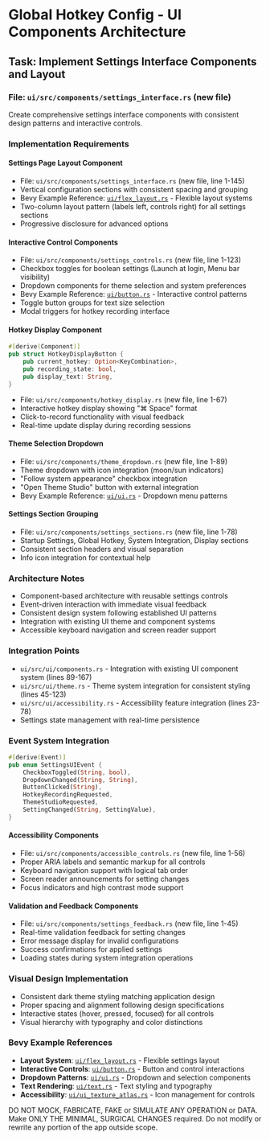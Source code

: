 # Global Hotkey Config - UI Components Architecture

## Task: Implement Settings Interface Components and Layout

### File: `ui/src/components/settings_interface.rs` (new file)

Create comprehensive settings interface components with consistent design patterns and interactive controls.

### Implementation Requirements

#### Settings Page Layout Component
- File: `ui/src/components/settings_interface.rs` (new file, line 1-145)
- Vertical configuration sections with consistent spacing and grouping
- Bevy Example Reference: [`ui/flex_layout.rs`](../../../docs/bevy/examples/ui/flex_layout.rs) - Flexible layout systems
- Two-column layout pattern (labels left, controls right) for all settings sections
- Progressive disclosure for advanced options

#### Interactive Control Components
- File: `ui/src/components/settings_controls.rs` (new file, line 1-123)
- Checkbox toggles for boolean settings (Launch at login, Menu bar visibility)
- Dropdown components for theme selection and system preferences  
- Bevy Example Reference: [`ui/button.rs`](../../../docs/bevy/examples/ui/button.rs) - Interactive control patterns
- Toggle button groups for text size selection
- Modal triggers for hotkey recording interface

#### Hotkey Display Component
```rust
#[derive(Component)]
pub struct HotkeyDisplayButton {
    pub current_hotkey: Option<KeyCombination>,
    pub recording_state: bool,
    pub display_text: String,
}
```
- File: `ui/src/components/hotkey_display.rs` (new file, line 1-67)
- Interactive hotkey display showing "⌘ Space" format
- Click-to-record functionality with visual feedback
- Real-time update display during recording sessions

#### Theme Selection Dropdown
- File: `ui/src/components/theme_dropdown.rs` (new file, line 1-89)
- Theme dropdown with icon integration (moon/sun indicators)
- "Follow system appearance" checkbox integration
- "Open Theme Studio" button with external integration
- Bevy Example Reference: [`ui/ui.rs`](../../../docs/bevy/examples/ui/ui.rs) - Dropdown menu patterns

#### Settings Section Grouping
- File: `ui/src/components/settings_sections.rs` (new file, line 1-78)
- Startup Settings, Global Hotkey, System Integration, Display sections
- Consistent section headers and visual separation
- Info icon integration for contextual help

### Architecture Notes
- Component-based architecture with reusable settings controls
- Event-driven interaction with immediate visual feedback
- Consistent design system following established UI patterns
- Integration with existing UI theme and component systems
- Accessible keyboard navigation and screen reader support

### Integration Points
- `ui/src/ui/components.rs` - Integration with existing UI component system (lines 89-167)
- `ui/src/ui/theme.rs` - Theme system integration for consistent styling (lines 45-123)
- `ui/src/ui/accessibility.rs` - Accessibility feature integration (lines 23-78)
- Settings state management with real-time persistence

### Event System Integration
```rust
#[derive(Event)]
pub enum SettingsUIEvent {
    CheckboxToggled(String, bool),
    DropdownChanged(String, String),
    ButtonClicked(String),
    HotkeyRecordingRequested,
    ThemeStudioRequested,
    SettingChanged(String, SettingValue),
}
```

#### Accessibility Components
- File: `ui/src/components/accessible_controls.rs` (new file, line 1-56)
- Proper ARIA labels and semantic markup for all controls
- Keyboard navigation support with logical tab order
- Screen reader announcements for setting changes
- Focus indicators and high contrast mode support

#### Validation and Feedback Components  
- File: `ui/src/components/settings_feedback.rs` (new file, line 1-45)
- Real-time validation feedback for setting changes
- Error message display for invalid configurations
- Success confirmations for applied settings
- Loading states during system integration operations

### Visual Design Implementation
- Consistent dark theme styling matching application design
- Proper spacing and alignment following design specifications
- Interactive states (hover, pressed, focused) for all controls
- Visual hierarchy with typography and color distinctions

### Bevy Example References
- **Layout System**: [`ui/flex_layout.rs`](../../../docs/bevy/examples/ui/flex_layout.rs) - Flexible settings layout
- **Interactive Controls**: [`ui/button.rs`](../../../docs/bevy/examples/ui/button.rs) - Button and control interactions
- **Dropdown Patterns**: [`ui/ui.rs`](../../../docs/bevy/examples/ui/ui.rs) - Dropdown and selection components
- **Text Rendering**: [`ui/text.rs`](../../../docs/bevy/examples/ui/text.rs) - Text styling and typography
- **Accessibility**: [`ui/ui_texture_atlas.rs`](../../../docs/bevy/examples/ui/ui_texture_atlas.rs) - Icon management for controls

DO NOT MOCK, FABRICATE, FAKE or SIMULATE ANY OPERATION or DATA. Make ONLY THE MINIMAL, SURGICAL CHANGES required. Do not modify or rewrite any portion of the app outside scope.